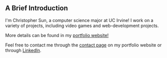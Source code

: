 ## A Brief Introduction

I'm Christopher Sun, a computer science major at UC Irvine! I work on a variety of projects, including video games and web-development projects.  

More details can be found in my [portfolio website!](https://choollol.github.io/portfolio-website/)  

Feel free to contact me through the [contact page](https://choollol.github.io/portfolio-website/#/contact) on my portfolio website or through [LinkedIn](https://www.linkedin.com/in/christopher-sun1/).
